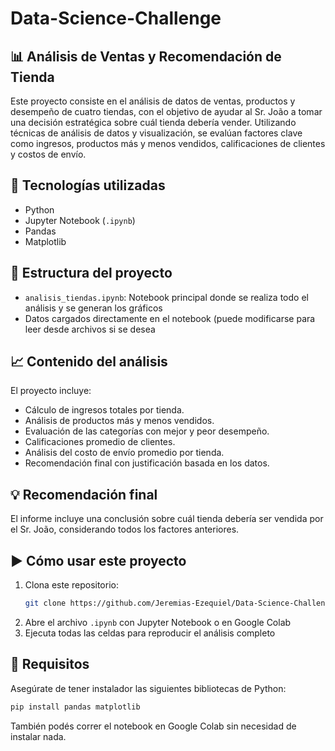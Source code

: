 # Data-Science-Challenge

## 📊 Análisis de Ventas y Recomendación de Tienda

Este proyecto consiste en el análisis de datos de ventas, productos y desempeño de cuatro tiendas, con el objetivo de ayudar al Sr. João a tomar una decisión estratégica sobre cuál tienda debería vender. Utilizando técnicas de análisis de datos y visualización, se evalúan factores clave como ingresos, productos más y menos vendidos, calificaciones de clientes y costos de envío.

## 🧰 Tecnologías utilizadas

- Python
- Jupyter Notebook (`.ipynb`)
- Pandas
- Matplotlib

## 📁 Estructura del proyecto

- `analisis_tiendas.ipynb`: Notebook principal donde se realiza todo el análisis y se generan los gráficos
- Datos cargados directamente en el notebook (puede modificarse para leer desde archivos si se desea

## 📈 Contenido del análisis

El proyecto incluye:

- Cálculo de ingresos totales por tienda.
- Análisis de productos más y menos vendidos.
- Evaluación de las categorías con mejor y peor desempeño.
- Calificaciones promedio de clientes.
- Análisis del costo de envío promedio por tienda.
- Recomendación final con justificación basada en los datos.

## 💡 Recomendación final

El informe incluye una conclusión sobre cuál tienda debería ser vendida por el Sr. João, considerando todos los factores anteriores.

## ▶️ Cómo usar este proyecto

1. Clona este repositorio:
   ```bash
   git clone https://github.com/Jeremias-Ezequiel/Data-Science-Challenge.git
   ```
2. Abre el archivo `.ipynb` con Jupyter Notebook o en Google Colab
3. Ejecuta todas las celdas para reproducir el análisis completo

## 📌 Requisitos
Asegúrate de tener instalador las siguientes bibliotecas de Python:
  ```bash
  pip install pandas matplotlib
  ```
También podés correr el notebook en Google Colab sin necesidad de instalar nada.
